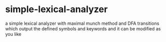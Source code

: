 # simple-lexical-analyzer
a simple lexical analyzer with maximal munch method and DFA transitions which output the defined symbols and keywords and it can be modified as you like 
